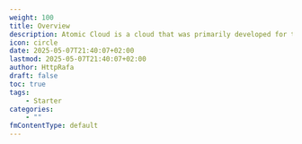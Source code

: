 ```yaml
---
weight: 100
title: Overview
description: Atomic Cloud is a cloud that was primarily developed for the game Minecraft, but it is possible to integrate other games with Atomic Cloud.
icon: circle
date: 2025-05-07T21:40:07+02:00
lastmod: 2025-05-07T21:40:07+02:00
author: HttpRafa
draft: false
toc: true
tags:
    - Starter
categories:
    - ""
fmContentType: default
---
```

